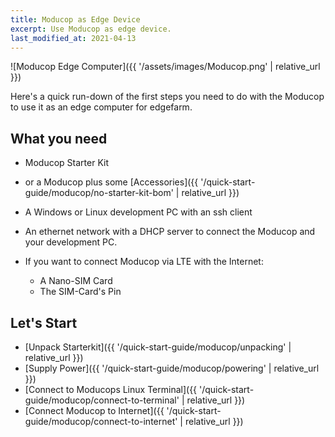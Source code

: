 ```yaml
---
title: Moducop as Edge Device
excerpt: Use Moducop as edge device.
last_modified_at: 2021-04-13
---
```


![Moducop Edge Computer]({{ '/assets/images/Moducop.png' | relative_url }})

Here's a quick run-down of the first steps you need to do with the Moducop to use it as an edge computer for edgefarm.

## What you need 

* Moducop Starter Kit 
* or a Moducop plus some [Accessories]({{ '/quick-start-guide/moducop/no-starter-kit-bom' | relative_url }})

* A Windows or Linux development PC with an ssh client
* An ethernet network with a DHCP server to connect the Moducop and your development PC.

* If you want to connect Moducop via LTE with the Internet:
    * A Nano-SIM Card
    * The SIM-Card's Pin

## Let's Start
* [Unpack Starterkit]({{ '/quick-start-guide/moducop/unpacking' | relative_url }})
* [Supply Power]({{ '/quick-start-guide/moducop/powering' | relative_url }})
* [Connect to Moducops Linux Terminal]({{ '/quick-start-guide/moducop/connect-to-terminal' | relative_url }})
* [Connect Moducop to Internet]({{ '/quick-start-guide/moducop/connect-to-internet' | relative_url }})


